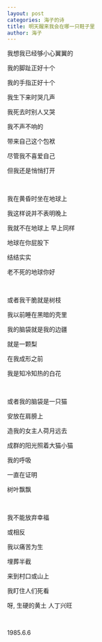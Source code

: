 ```yaml
---
layout: post
categories: 海子的诗
title: 明天醒来我会在哪一只鞋子里
author: 海子
---
```


我想我已经够小心翼翼的

我的脚趾正好十个

我的手指正好十个

我生下来时哭几声

我死去时别人又哭

我不声不响的

带来自己这个包袱

尽管我不喜爱自己

但我还是悄悄打开

&nbsp;

我在黄昏时坐在地球上

我这样说并不表明晚上

我就不在地球上 早上同样

地球在你屁股下

结结实实

老不死的地球你好

&nbsp;

或者我干脆就是树枝

我以前睡在黑暗的壳里

我的脑袋就是我的边疆

就是一颗梨

在我成形之前

我是知冷知热的白花

&nbsp;

或者我的脑袋是一只猫

安放在肩膀上

造我的女主人荷月远去

成群的阳光照着大猫小猫

我的呼吸

一直在证明

树叶飘飘

&nbsp;

我不能放弃幸福

或相反

我以痛苦为生

埋葬半截

来到村口或山上

我盯住人们死看

呀, 生硬的黄土 人丁兴旺

&nbsp;

1985.6.6